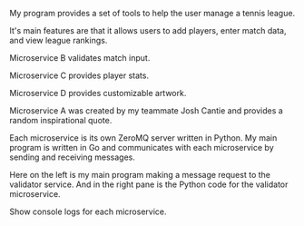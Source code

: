 My program provides a set of tools to help the user manage a tennis league.

It's main features are that it allows users to add players, enter match data, and view league rankings.

Microservice B validates match input.

Microservice C provides player stats.

Microservice D provides customizable artwork.

Microservice A was created by my teammate Josh Cantie and provides a random inspirational quote.

Each microservice is its own ZeroMQ server written in Python. My main program is written in Go and communicates with each microservice by sending and receiving messages.

Here on the left is my main program making a message request to the validator service. And in the right pane is the Python code for the validator microservice.

Show console logs for each microservice.
